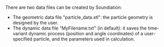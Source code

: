There are two data files can be created by Soundiation:
- The geometric data file "particle_data.stl": the particle geometry is designed by the user.
- The dynamic data file "MyFilename.txt" (in default): it saves the time-variant dynamic process (position and angle coordinates) of a user-specified particle, and the parameters used in calculation.    
